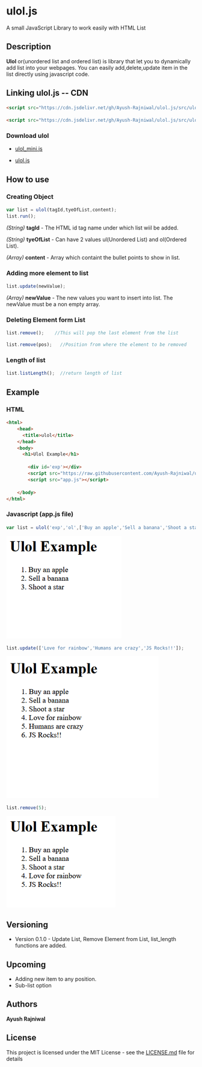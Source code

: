 # ulol.js
A small JavaScript Library to work easily with HTML List

## Description

**Ulol** or(unordered list and ordered list) is library that let you to dynamically add list into your webpages.
You can easily add,delete,update item in the list directly using javascript code.

## Linking ulol.js -- CDN

```HTML  
<script src="https://cdn.jsdelivr.net/gh/Ayush-Rajniwal/ulol.js/src/ulol_mini.js"></script>

<script src="https://cdn.jsdelivr.net/gh/Ayush-Rajniwal/ulol.js/src/ulol.js"></script>
```

### Download ulol

* [ulol_mini.js](https://raw.githubusercontent.com/Ayush-Rajniwal/ulol.js/master/src/ulol_mini.js)

* [ulol.js](https://raw.githubusercontent.com/Ayush-Rajniwal/ulol.js/master/src/ulol.js)

## How to use

### Creating Object
```javascript
var list = ulol(tagId,tyeOfList,content);
list.run();
```

*(String)* **tagId** - The HTML id tag name under which list wiil be added.

*(String)* **tyeOfList** - Can have 2 values ul(Unordered List) and ol(Ordered List).

*(Array)* **content** - Array which containt the bullet points to show in list.

### Adding more element to list
```javascript
list.update(newValue);
```
*(Array)* **newValue** - The new values you want to insert into list.
The newValue must be a non empty array.

### Deleting Element form List
```javascript
list.remove();    //This will pop the last element from the list
```

```javascript
list.remove(pos);   //Position from where the element to be removed 
```
### Length of list
```javascript
list.listLength();  //return length of list 
```
## Example

### HTML
```HTML
<html>
    <head>
      <title>ulol</title>     
    </head>
    <body>
      <h1>Ulol Example</h1>

        <div id='exp'></div>
        <script src="https://raw.githubusercontent.com/Ayush-Rajniwal/ulol.js/master/src/ulol_mini.js"></script>
        <script src="app.js"></script>
      
    </body>
</html>  
```
### Javascript (app.js file)

```javascript
var list = ulol('exp','ol',['Buy an apple','Sell a banana','Shoot a star']).run();
```
![](https://github.com/Ayush-Rajniwal/ulol.js/blob/master/img/screen1.png)

```javascript
list.update(['Love for rainbow','Humans are crazy','JS Rocks!!']);
```
![](https://github.com/Ayush-Rajniwal/ulol.js/blob/master/img/screen2.png)

```javascript
list.remove(5);
```
![](https://github.com/Ayush-Rajniwal/ulol.js/blob/master/img/screen3.png)

## Versioning
* Version 0.1.0 - Update List, Remove Element from List, list_length functions are added.

## Upcoming
* Adding new item to any position.
* Sub-list option

## Authors

**Ayush Rajniwal** 


## License

This project is licensed under the MIT License - see the [LICENSE.md](LICENSE) file for details
